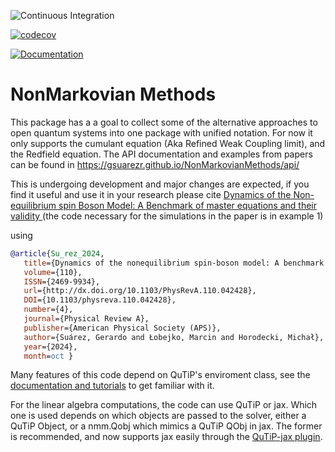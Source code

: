 ![Continuous Integration](https://github.com/mcditoos/NonMarkovianMethods/actions/workflows/continous_integration.yml/badge.svg)

[![codecov](https://codecov.io/github/gsuarezr/NonMarkovianMethods/graph/badge.svg?token=80B4ABOUYR)](https://codecov.io/github/gsuarezr/NonMarkovianMethods)

[![Documentation](https://github.com/gsuarezr/NonMarkovianMethods/actions/workflows/documentation.yml/badge.svg)](https://github.com/gsuarezr/NonMarkovianMethods/actions/workflows/documentation.yml)

# NonMarkovian Methods

This package has a a goal to collect some of the alternative approaches to open quantum systems into one package with unified notation. For now it only supports the cumulant equation (Aka Refined Weak Coupling limit), and the Redfield equation. The API documentation  and examples from papers can be found in https://gsuarezr.github.io/NonMarkovianMethods/api/

This is undergoing development and major changes are expected, if you find it useful and use it in your research please cite [ Dynamics of the Non-equilibrium spin Boson Model: A Benchmark of master equations and their validity ](https://arxiv.org/abs/2403.04488) (the code necessary for the simulations in the paper is in example 1)

using

```bibtex 
@article{Su_rez_2024,
   title={Dynamics of the nonequilibrium spin-boson model: A benchmark of master equations and their validity},
   volume={110},
   ISSN={2469-9934},
   url={http://dx.doi.org/10.1103/PhysRevA.110.042428},
   DOI={10.1103/physreva.110.042428},
   number={4},
   journal={Physical Review A},
   publisher={American Physical Society (APS)},
   author={Suárez, Gerardo and Łobejko, Marcin and Horodecki, Michał},
   year={2024},
   month=oct }
```
Many features of this code depend on QuTiP's enviroment class, see the 
[documentation and tutorials](https://qutip.readthedocs.io/en/latest/guide/guide-environments.html) 
to get familiar with it.

For the linear algebra computations, the code can use QuTiP or jax. Which one is 
used depends on which objects are passed to the solver, either a QuTiP Object, 
or a nmm.Qobj which mimics a QuTiP QObj in jax. The former is recommended, and 
now supports jax easily through the [QuTiP-jax plugin](https://github.com/qutip/qutip-jax).
